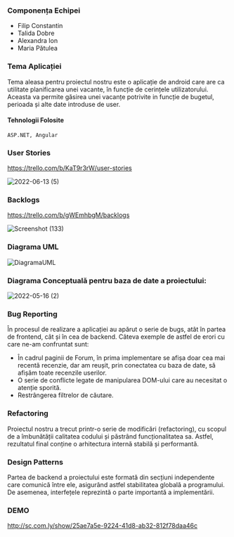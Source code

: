 ### Componența Echipei
- Filip Constantin
- Talida Dobre
- Alexandra Ion
- Maria Pătulea

### Tema Aplicației
Tema aleasa pentru proiectul nostru este o aplicație de android care are ca utilitate planificarea unei vacante, în funcție de cerințele utilizatorului. Aceasta va permite găsirea unei vacanțe potrivite in funcție de bugetul, perioada și alte date introduse de user.

#### Tehnologii Folosite
```ASP.NET, Angular```

### User Stories
https://trello.com/b/KaT9r3rW/user-stories

![2022-06-13 (5)](https://user-images.githubusercontent.com/75331740/173365024-035bc4d6-7e39-405e-bb4a-e0004107e2eb.png)

### Backlogs
https://trello.com/b/gWEmhbgM/backlogs

![Screenshot (133)](https://user-images.githubusercontent.com/79529127/173921379-1ccce439-a37b-4be7-85e8-eae9ce4e7702.png)

### Diagrama UML

![DiagramaUML](https://user-images.githubusercontent.com/75331740/173363686-f3ec143f-a687-4111-88e5-35c891dfc4fb.png)

### Diagrama Conceptuală pentru baza de date a proiectului:

![2022-05-16 (2)](https://user-images.githubusercontent.com/75331740/168601981-871f48fb-1ec0-4716-94de-d89a642ec655.png)

### Bug Reporting
În procesul de realizare a aplicației au apărut o serie de bugs, atât în partea de frontend, cât și în cea de backend. Câteva exemple de astfel de erori cu care ne-am confruntat sunt:
- În cadrul paginii de Forum, în prima implementare se afișa doar cea mai recentă recenzie, dar am reușit, prin conectatea cu baza de date, să afișăm toate recenzile userilor.
- O serie de conflicte legate de manipularea DOM-ului care au necesitat o atenție sporită.
- Restrângerea filtrelor de căutare.

### Refactoring
Proiectul nostru a trecut printr-o serie de modificări (refactoring), cu scopul de a îmbunătății calitatea codului și păstrând funcționalitatea sa. Astfel, rezultatul final conține o arhitectura internă stabilă și performantă.

### Design Patterns
Partea de backend a proiectului este formată din secțiuni independente care comunică între ele, asigurând astfel stabilitatea globală a programului. De asemenea, interfețele reprezintă o parte importantă a implementării.
### DEMO

http://sc.com.ly/show/25ae7a5e-9224-41d8-ab32-812f78daa46c
